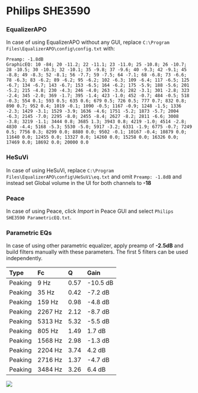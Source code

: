 # Philips SHE3590

### EqualizerAPO
In case of using EqualizerAPO without any GUI, replace `C:\Program Files\EqualizerAPO\config\config.txt`
with:
```
Preamp: -1.8dB
GraphicEQ: 10 -84; 20 -11.2; 22 -11.1; 23 -11.0; 25 -10.8; 26 -10.7; 28 -10.5; 30 -10.3; 32 -10.1; 35 -9.8; 37 -9.6; 40 -9.3; 42 -9.1; 45 -8.8; 49 -8.3; 52 -8.1; 56 -7.7; 59 -7.5; 64 -7.1; 68 -6.8; 73 -6.6; 78 -6.3; 83 -6.2; 89 -6.2; 95 -6.2; 102 -6.3; 109 -6.4; 117 -6.5; 125 -6.7; 134 -6.7; 143 -6.7; 153 -6.5; 164 -6.2; 175 -5.9; 188 -5.6; 201 -5.2; 215 -4.8; 230 -4.3; 246 -4.0; 263 -3.6; 282 -3.1; 301 -2.8; 323 -2.4; 345 -2.0; 369 -1.7; 395 -1.4; 423 -1.0; 452 -0.7; 484 -0.5; 518 -0.3; 554 0.1; 593 0.5; 635 0.6; 679 0.5; 726 0.5; 777 0.7; 832 0.8; 890 0.7; 952 0.4; 1019 -0.1; 1090 -0.5; 1167 -0.9; 1248 -1.5; 1336 -2.3; 1429 -3.1; 1529 -3.9; 1636 -4.6; 1751 -5.2; 1873 -5.7; 2004 -6.3; 2145 -7.0; 2295 -8.0; 2455 -8.4; 2627 -8.2; 2811 -6.6; 3008 -3.8; 3219 -1.1; 3444 0.8; 3685 1.3; 3943 0.8; 4219 -1.0; 4514 -2.8; 4830 -4.4; 5168 -5.3; 5530 -5.0; 5917 -3.2; 6331 -1.9; 6775 -0.7; 7249 0.5; 7756 0.3; 8299 0.0; 8880 0.0; 9502 -0.1; 10167 -0.4; 10879 0.0; 11640 0.0; 12455 0.0; 13327 0.0; 14260 0.0; 15258 0.0; 16326 0.0; 17469 0.0; 18692 0.0; 20000 0.0
```

### HeSuVi
In case of using HeSuVi, replace `C:\Program Files\EqualizerAPO\config\HeSuVi\eq.txt` and omit `Preamp:
-1.8dB` and instead set Global volume in the UI for both channels to **-18**

### Peace
In case of using Peace, click *Import* in Peace GUI and select `Philips SHE3590 ParametricEQ.txt`.

### Parametric EQs
In case of using other parametric equalizer, apply preamp of **-2.5dB** and build filters manually with
these parameters. The first 5 filters can be used independently.

| Type    | Fc      |    Q | Gain     |
|:--------|:--------|:-----|:---------|
| Peaking | 9 Hz    | 0.57 | -10.5 dB |
| Peaking | 35 Hz   | 0.42 | -7.2 dB  |
| Peaking | 159 Hz  | 0.98 | -4.8 dB  |
| Peaking | 2267 Hz | 2.12 | -8.7 dB  |
| Peaking | 5313 Hz | 5.32 | -5.5 dB  |
| Peaking | 805 Hz  | 1.49 | 1.7 dB   |
| Peaking | 1568 Hz | 2.98 | -1.3 dB  |
| Peaking | 2204 Hz | 3.74 | 4.2 dB   |
| Peaking | 2716 Hz | 1.37 | -4.7 dB  |
| Peaking | 3484 Hz | 3.26 | 6.4 dB   |

![](https://raw.githubusercontent.com/jaakkopasanen/AutoEq/master/results/innerfidelity/sbaf-serious/Philips%20SHE3590/Philips%20SHE3590.png)